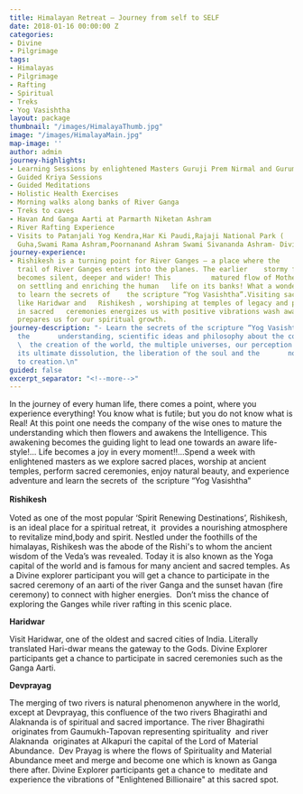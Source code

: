 ```yaml
---
title: Himalayan Retreat – Journey from self to SELF
date: 2018-01-16 00:00:00 Z
categories:
- Divine
- Pilgrimage
tags:
- Himalayas
- Pilgrimage
- Rafting
- Spiritual
- Treks
- Yog Vasishtha
layout: package
thumbnail: "/images/HimalayaThumb.jpg"
image: "/images/HimalayaMain.jpg"
map-image: ''
author: admin
journey-highlights:
- Learning Sessions by enlightened Masters Guruji Prem Nirmal and Guruma Bhartiji
- Guided Kriya Sessions
- Guided Meditations
- Holistic Health Exercises
- Morning walks along banks of River Ganga
- Treks to caves
- Havan And Ganga Aarti at Parmarth Niketan Ashram
- River Rafting Experience
- Visits to Patanjali Yog Kendra,Har Ki Paudi,Rajaji National Park (      Jungle Safari),Vashisth
  Guha,Swami Rama Ashram,Poornanand Ashram Swami Sivananda Ashram- Divine Life Society
journey-experience:
- Rishikesh is a turning point for River Ganges – a place where the      mountainous
  trail of River Ganges enters into the planes. The earlier    stormy flow, then onwards
  becomes silent, deeper and wider! This          matured flow of Mother Ganges goes
  on settling and enriching the human   life on its banks! What a wonderful location
  to learn the secrets of    the scripture “Yog Vasishtha”.Visiting sacred cities
  like Haridwar and   Rishikesh , worshiping at temples of legacy and participating
  in sacred   ceremonies energizes us with positive vibrations wash away negativity
  prepares us for our spiritual growth.
journey-description: "- Learn the secrets of the scripture “Yog Vasishtha” which gives
  the       understanding, scientific ideas and philosophy about the consciousness,
  \  the creation of the world, the multiple universes, our perception of the  world,
  its ultimate dissolution, the liberation of the soul and the       non-dual approach
  to creation.\n"
guided: false
excerpt_separator: "<!--more-->"
---
```


<p>In the journey of every human life, there comes a point, where you experience everything! <!--more-->You know what is futile; but you do not know what is Real! At this point one needs the company of the wise ones to mature the understanding which then flowers and awakens the Intelligence. This awakening becomes the guiding light to lead one towards an aware life-style!... Life becomes a joy in every moment!!...Spend a week with enlightened masters as we explore sacred places, worship at ancient temples, perform sacred ceremonies, enjoy natural beauty, and experience adventure and learn the secrets of  the scripture “Yog Vasishtha”</p>
<p><strong style="line-height: 1.5;">Rishikesh</strong><span style="line-height: 1.5;"> </span></p>
<p>Voted as one of the most popular ‘Spirit Renewing Destinations’, Rishikesh, is an ideal place for a spiritual retreat, it  provides a nourishing atmosphere to revitalize mind,body and spirit. Nestled under the foothills of the himalayas, Rishikesh was the abode of the Rishi's to whom the ancient wisdom of the Veda’s was revealed. Today it is also known as the Yoga capital of the world and is famous for many ancient and sacred temples. As a Divine explorer participant you will get a chance to participate in the sacred ceremony of an aarti of the river Ganga and the sunset havan (fire ceremony) to connect with higher energies.  Don’t miss the chance of exploring the Ganges while river rafting in this scenic place.</p>
<p><strong>Haridwar</strong> </p>
<p>Visit Haridwar, one of the oldest and sacred cities of India. Literally translated Hari-dwar means the gateway to the Gods. Divine Explorer participants get a chance to participate in sacred ceremonies such as the Ganga Aarti. </p>
<p><strong>Devprayag</strong> </p>
<p>The merging of two rivers is natural phenomenon anywhere in the world, except at Devprayag, this confluence of the two rivers Bhagirathi and Alaknanda is of spiritual and sacred importance. The river Bhagirathi  originates from Gaumukh-Tapovan representing spirituality  and river Alaknanda  originates at Alkapuri the capital of the Lord of Material Abundance.  Dev Prayag is where the flows of Spirituality and Material Abundance meet and merge and become one which is known as Ganga there after. Divine Explorer participants get a chance to  meditate and experience the vibrations of "Enlightened Billionaire" at this sacred spot.</p>
